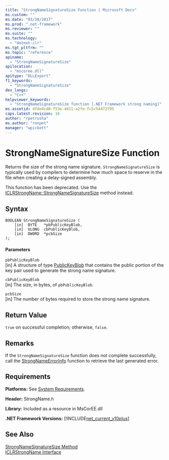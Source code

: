 ```yaml
---
title: "StrongNameSignatureSize Function | Microsoft Docs"
ms.custom: ""
ms.date: "03/30/2017"
ms.prod: ".net-framework"
ms.reviewer: ""
ms.suite: ""
ms.technology: 
  - "dotnet-clr"
ms.tgt_pltfrm: ""
ms.topic: "reference"
apiname: 
  - "StrongNameSignatureSize"
apilocation: 
  - "mscoree.dll"
apitype: "DLLExport"
f1_keywords: 
  - "StrongNameSignatureSize"
dev_langs: 
  - "C++"
helpviewer_keywords: 
  - "StrongNameSignatureSize function [.NET Framework strong naming]"
ms.assetid: 4fde4cd0-f53e-4411-a2fe-fc5c54472f95
caps.latest.revision: 16
author: "rpetrusha"
ms.author: "ronpet"
manager: "wpickett"
---
```

# StrongNameSignatureSize Function
Returns the size of the strong name signature. `StrongNameSignatureSize` is typically used by compilers to determine how much space to reserve in the file when creating a delay-signed assembly.  
  
 This function has been deprecated. Use the [ICLRStrongName::StrongNameSignatureSize](../../../../docs/framework/unmanaged-api/hosting/iclrstrongname-strongnamesignaturesize-method.md) method instead.  
  
## Syntax  
  
```  
BOOLEAN StrongNameSignatureSize (   
    [in]  BYTE   *pbPublicKeyBlob,  
    [in]  ULONG  cbPublicKeyBlob,   
    [in]  DWORD  *pcbSize  
);   
```  
  
#### Parameters  
 `pbPublicKeyBlob`  
 [in] A structure of type [PublicKeyBlob](../../../../docs/framework/unmanaged-api/strong-naming/publickeyblob-structure.md) that contains the public portion of the key pair used to generate the strong name signature.  
  
 `cbPublicKeyBlob`  
 [in] The size, in bytes, of `pbPublicKeyBlob`.  
  
 `pcbSize`  
 [in] The number of bytes required to store the strong name signature.  
  
## Return Value  
 `true` on successful completion; otherwise, `false`.  
  
## Remarks  
 If the `StrongNameSignatureSize` function does not complete successfully, call the [StrongNameErrorInfo](../../../../docs/framework/unmanaged-api/strong-naming/strongnameerrorinfo-function.md) function to retrieve the last generated error.  
  
## Requirements  
 **Platforms:** See [System Requirements](../../../../docs/framework/get-started/system-requirements.md).  
  
 **Header:** StrongName.h  
  
 **Library:** Included as a resource in MsCorEE.dll  
  
 **.NET Framework Versions:** [!INCLUDE[net_current_v10plus](../../../../includes/net-current-v10plus-md.md)]  
  
## See Also  
 [StrongNameSignatureSize Method](../../../../docs/framework/unmanaged-api/hosting/iclrstrongname-strongnamesignaturesize-method.md)   
 [ICLRStrongName Interface](../../../../docs/framework/unmanaged-api/hosting/iclrstrongname-interface.md)
